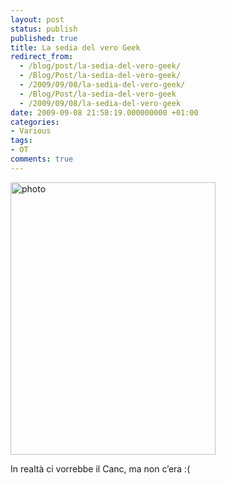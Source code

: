 ```yaml
---
layout: post
status: publish
published: true
title: La sedia del vero Geek
redirect_from: 
  - /blog/post/la-sedia-del-vero-geek/
  - /Blog/Post/la-sedia-del-vero-geek/
  - /2009/09/08/la-sedia-del-vero-geek/
  - /Blog/Post/la-sedia-del-vero-geek
  - /2009/09/08/la-sedia-del-vero-geek
date: 2009-09-08 21:58:19.000000000 +01:00
categories:
- Various
tags:
- OT
comments: true
---
```

<a href="http://imperugo.tostring.it/Content/Uploaded/image/photo_2.jpg" rel="shadowbox[La-sedia-del-vero-Geek];options={counterType:'skip',continuous:true,animSequence:'sync'}"><img SinglelineIgnoreCase style="border-bottom: 0px; border-left: 0px; display: inline; border-top: 0px; border-right: 0px" title="photo" border="0" alt="photo" src="http://imperugo.tostring.it/Content/Uploaded/image/photo_thumb.jpg" width="328" height="436" /></a>     <p>In realtà ci vorrebbe il Canc, ma non c’era :(</p>
